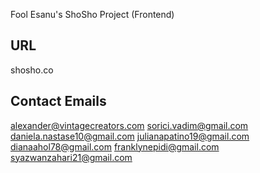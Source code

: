 Fool Esanu's ShoSho Project (Frontend)

## URL
shosho.co

## Contact Emails
alexander@vintagecreators.com
sorici.vadim@gmail.com
daniela.nastase10@gmail.com
julianapatino19@gmail.com
dianaahol78@gmail.com
franklynepidi@gmail.com
syazwanzahari21@gmail.com